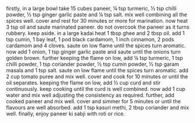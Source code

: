 firstly, in a large bowl take 15 cubes paneer, ¼ tsp turmeric, ½ tsp chilli powder, ½ tsp ginger garlic paste and ¼ tsp salt.
mix well combining all the spices well.
cover and rest for 30 minutes or more for marination.
now heat 3 tsp oil and saute marinated paneer.
do not overcook the paneer as it turns rubbery. keep aside.
in a large kadai heat 1 tbsp ghee and 2 tbsp oil.
add 1 tsp cumin, 1 bay leaf, 1 pod black cardamom, 1 inch cinnamon, 2 pods cardamom and 4 cloves.
saute on low flame until the spices turn aromatic.
now add 1 onion, 1 tsp ginger garlic paste and saute until the onions turn golden brown.
further keeping the flame on low, add ¼ tsp turmeric, 1 tsp chilli powder, 1 tsp coriander powder, ½ tsp cumin powder, ½ tsp garam masala and 1 tsp salt.
saute on low flame until the spices turn aromatic.
add 2 cup tomato puree and mix well.
cover and cook for 10 minutes or until the oil separates.
keeping the flame on low, add ½ cup curd and stir continuously.
keep cooking until the curd is well combined.
now add 1 cup water and mix well adjusting the consistency as required.
further, add cooked paneer and mix well.
cover and simmer for 5 minutes or until the flavours are well absorbed.
add 1 tsp kasuri methi, 2 tbsp coriander and mix well.
finally, enjoy paneer ki sabji with roti or rice.